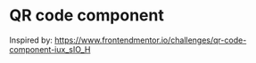 # QR code component
Inspired by: https://www.frontendmentor.io/challenges/qr-code-component-iux_sIO_H

